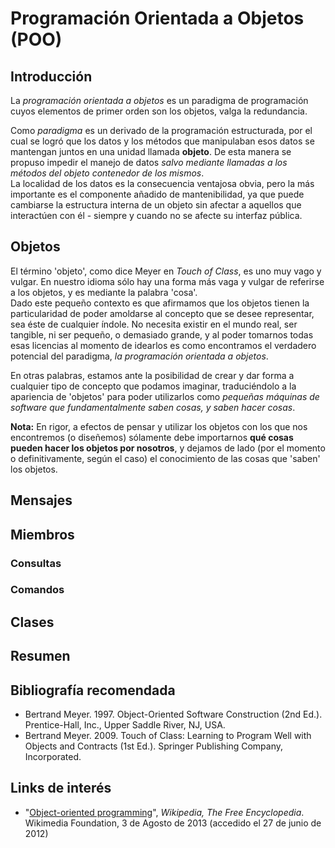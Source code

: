 # Programación Orientada a Objetos (POO)

## Introducción
La *programación orientada a objetos* es un paradigma de programación cuyos elementos de primer orden son los objetos, valga la redundancia.

Como *paradigma* es un derivado de la programación estructurada, por el cual se logró que los datos y los métodos que manipulaban esos datos se mantengan juntos en una unidad llamada **objeto**. De esta manera se propuso impedir el manejo de datos *salvo mediante llamadas a los métodos del objeto contenedor de los mismos*.  
La localidad de los datos es la consecuencia ventajosa obvia, pero la más importante es el componente añadido de mantenibilidad, ya que puede cambiarse la estructura interna de un objeto sin afectar a aquellos que interactúen con él - siempre y cuando no se afecte su interfaz pública.

## Objetos

El término 'objeto', como dice Meyer en *Touch of Class*, es uno muy vago y vulgar. En nuestro idioma sólo hay una forma más vaga y vulgar de referirse a los objetos, y es mediante la palabra 'cosa'.  
Dado este pequeño contexto es que afirmamos que los objetos tienen la particularidad de poder amoldarse al concepto que se desee representar, sea éste de cualquier índole. No necesita existir en el mundo real, ser tangible, ni ser pequeño, o demasiado grande, y al poder tomarnos todas esas licencias al momento de idearlos es como encontramos el verdadero potencial del paradigma, *la programación orientada a objetos*.

En otras palabras, estamos ante la posibilidad de crear y dar forma a cualquier tipo de concepto que podamos imaginar, traduciéndolo a la apariencia de 'objetos' para poder utilizarlos como *pequeñas máquinas de software que fundamentalmente saben cosas, y saben hacer cosas*.

**Nota:** En rigor, a efectos de pensar y utilizar los objetos con los que nos encontremos (o diseñemos) sólamente debe importarnos **qué cosas pueden hacer los objetos por nosotros**, y dejamos de lado (por el momento o definitivamente, según el caso) el conocimiento de las cosas que 'saben' los objetos.

## Mensajes

## Miembros

### Consultas
### Comandos

## Clases

## Resumen

## Bibliografía recomendada

* Bertrand Meyer. 1997. Object-Oriented Software Construction (2nd Ed.). Prentice-Hall, Inc., Upper Saddle River, NJ, USA.
* Bertrand Meyer. 2009. Touch of Class: Learning to Program Well with Objects and Contracts (1st Ed.). Springer Publishing Company, Incorporated.

## Links de interés

* "[Object-oriented programming](http://en.wikipedia.org/wiki/Object-oriented_programming)", *Wikipedia, The Free Encyclopedia*. Wikimedia Foundation, 3 de Agosto de 2013 (accedido el 27 de junio de 2012)
